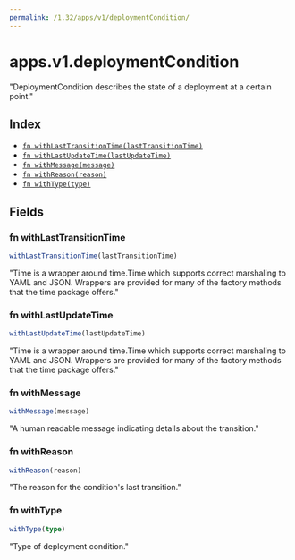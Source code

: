 ```yaml
---
permalink: /1.32/apps/v1/deploymentCondition/
---
```


# apps.v1.deploymentCondition

"DeploymentCondition describes the state of a deployment at a certain point."

## Index

* [`fn withLastTransitionTime(lastTransitionTime)`](#fn-withlasttransitiontime)
* [`fn withLastUpdateTime(lastUpdateTime)`](#fn-withlastupdatetime)
* [`fn withMessage(message)`](#fn-withmessage)
* [`fn withReason(reason)`](#fn-withreason)
* [`fn withType(type)`](#fn-withtype)

## Fields

### fn withLastTransitionTime

```ts
withLastTransitionTime(lastTransitionTime)
```

"Time is a wrapper around time.Time which supports correct marshaling to YAML and JSON.  Wrappers are provided for many of the factory methods that the time package offers."

### fn withLastUpdateTime

```ts
withLastUpdateTime(lastUpdateTime)
```

"Time is a wrapper around time.Time which supports correct marshaling to YAML and JSON.  Wrappers are provided for many of the factory methods that the time package offers."

### fn withMessage

```ts
withMessage(message)
```

"A human readable message indicating details about the transition."

### fn withReason

```ts
withReason(reason)
```

"The reason for the condition's last transition."

### fn withType

```ts
withType(type)
```

"Type of deployment condition."